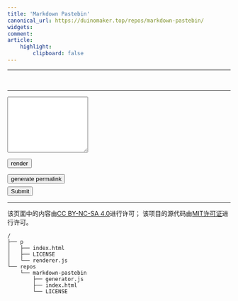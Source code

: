 ```yaml
---
title: 'Markdown Pastebin'
canonical_url: https://duinomaker.top/repos/markdown-pastebin/
widgets:
comment:
article:
    highlight:
        clipboard: false
---
```

<style>.katex { font-size: initial !important; }</style>
---

<div id="out"><br /></div>

---

<textarea id="in" class="textarea" rows="8"></textarea>

<div class="level"><div class="level-item"><a id="permalink"></a><p id="permalink-hint"></p></div><div class="level-item"><div class="field has-addons" style="margin-bottom: -0.5em;"><p class="control"><button id="render" class="button" onclick="render();">render</button></p><p class="control"><button id="copy" class="button" onclick="generate();" data-clipboard-target="#permalink">generate permalink</button></p></div></div></div>

<script src="https://cdn.jsdelivr.net/npm/marked@latest/marked.min.js"></script>
<script src="https://cdn.jsdelivr.net/npm/crypto-js@latest/crypto-js.min.js"></script>
<script src="https://cdn.jsdelivr.net/npm/clipboard@latest/dist/clipboard.min.js"></script>
<script src="https://recaptcha.net/recaptcha/api.js"></script>
<script src="generator.js"></script>
<script>
    function onSubmit(token) {
        document.getElementById("demo-form").submit();
    }
</script>

<form id='demo-form' action="?" method="POST">
    <button class="g-recaptcha" data-sitekey="6LdbiegUAAAAAEzvi3nQoBl2viN_2dV2uBsT9iDy" data-callback='onSubmit'>Submit</button>
    <br/>
</form>



---

该页面中的内容由<a rel="license" href="https://creativecommons.org/licenses/by-nc-sa/4.0/" title="Creative Commons Attribution-NonCommercial-ShareAlike 4.0 International License" target="_blank">CC BY-NC-SA 4.0</a>进行许可；
该项目的源代码由<a rel="license" href="https://opensource.org/licenses/mit-license.php" title="The MIT License" target="_blank">MIT许可证</a>进行许可。

``` plain project-hierarchy >folded
/
├── p
│   ├── index.html
│   ├── LICENSE
│   └── renderer.js
└── repos
    └── markdown-pastebin
        ├── generator.js
        ├── index.html
        └── LICENSE
```